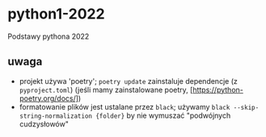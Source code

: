 # python1-2022
Podstawy pythona 2022


## uwaga

- projekt używa 'poetry'; `poetry update` zainstaluje dependencje (z `pyproject.toml`)
  (jeśli mamy zainstalowane poetry, [https://python-poetry.org/docs/])
- formatowanie plików jest ustalane przez `black`; używamy `black --skip-string-normalization {folder}`
  by nie wymuszać "podwójnych cudzysłowów"
